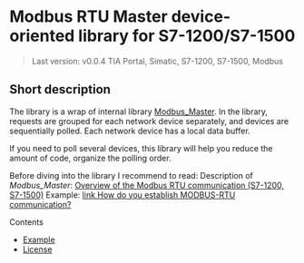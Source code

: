 # Modbus RTU Master device-oriented library for S7-1200/S7-1500
> Last version: v0.0.4
> TIA Portal, Simatic, S7-1200, S7-1500, Modbus

## Short description
The library is a wrap of internal library [Modbus_Master](https://support.industry.siemens.com/cs/mdm/109742272?c=86342756619&lc=en-WW). 
In the library, requests are grouped for each network device separately, and devices are sequentially polled.
Each network device has a local data buffer.

If you need to poll several devices, this library will help you reduce the amount of code, organize the polling order.

Before diving into the library I recommend to read: 
Description of *Modbus_Master*: [Overview of the Modbus RTU communication (S7-1200, S7-1500)](https://support.industry.siemens.com/cs/mdm/109742272?c=58089698955&lc=en-WW)
Example: [link How do you establish MODBUS-RTU communication?](https://support.industry.siemens.com/cs/attachments/47756141/47756141_Description.pdf)

Contents
- [Example](/docs/example.md)
- [License](/docs/license.md)
